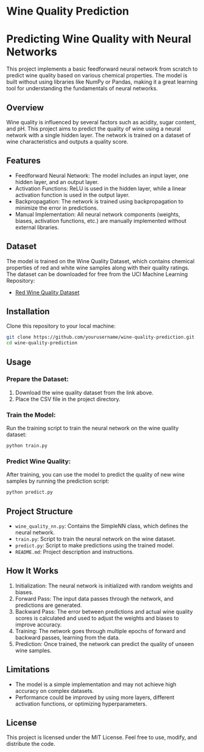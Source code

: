 # Wine Quality Prediction
# Predicting Wine Quality with Neural Networks

This project implements a basic feedforward neural network from scratch to predict wine quality based on various chemical properties. The model is built without using libraries like NumPy or Pandas, making it a great learning tool for understanding the fundamentals of neural networks.

## Overview
Wine quality is influenced by several factors such as acidity, sugar content, and pH. This project aims to predict the quality of wine using a neural network with a single hidden layer. The network is trained on a dataset of wine characteristics and outputs a quality score.

## Features
- Feedforward Neural Network: The model includes an input layer, one hidden layer, and an output layer.
- Activation Functions: ReLU is used in the hidden layer, while a linear activation function is used in the output layer.
- Backpropagation: The network is trained using backpropagation to minimize the error in predictions.
- Manual Implementation: All neural network components (weights, biases, activation functions, etc.) are manually implemented without external libraries.

## Dataset
The model is trained on the Wine Quality Dataset, which contains chemical properties of red and white wine samples along with their quality ratings. The dataset can be downloaded for free from the UCI Machine Learning Repository:

- [Red Wine Quality Dataset](https://archive.ics.uci.edu/ml/datasets/wine+quality)

## Installation
Clone this repository to your local machine:

```bash
git clone https://github.com/yourusername/wine-quality-prediction.git
cd wine-quality-prediction
```

## Usage
### Prepare the Dataset:
1. Download the wine quality dataset from the link above.
2. Place the CSV file in the project directory.

### Train the Model:
Run the training script to train the neural network on the wine quality dataset:

```bash
python train.py
```

### Predict Wine Quality:
After training, you can use the model to predict the quality of new wine samples by running the prediction script:

```bash
python predict.py
```

## Project Structure
- `wine_quality_nn.py`: Contains the SimpleNN class, which defines the neural network.
- `train.py`: Script to train the neural network on the wine dataset.
- `predict.py`: Script to make predictions using the trained model.
- `README.md`: Project description and instructions.

## How It Works
1. Initialization: The neural network is initialized with random weights and biases.
2. Forward Pass: The input data passes through the network, and predictions are generated.
3. Backward Pass: The error between predictions and actual wine quality scores is calculated and used to adjust the weights and biases to improve accuracy.
4. Training: The network goes through multiple epochs of forward and backward passes, learning from the data.
5. Prediction: Once trained, the network can predict the quality of unseen wine samples.

## Limitations
- The model is a simple implementation and may not achieve high accuracy on complex datasets.
- Performance could be improved by using more layers, different activation functions, or optimizing hyperparameters.

## License
This project is licensed under the MIT License. Feel free to use, modify, and distribute the code.

